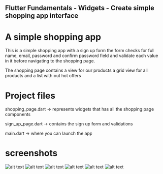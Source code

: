 ## Flutter Fundamentals - Widgets - Create simple shopping app interface

# A simple shopping app
 This is a simple shopping app with a sign up form 
 the form checks for full name, email, password  and confirm password field
 and validate each value in it before navigating to the shopping page.

 The shopping page contains a view for our products
 a grid view for all products
 and a list with out hot offers

 # Project files

 shopping_page.dart ->  represents widgets that has all the shopping page components 

 sign_up_page.dart -> contains the sign up form and validations

 main.dart -> where you can launch the app

 # screenshots


 ![alt text](flutter_06.png) ![alt text](flutter_05.png) ![alt text](flutter_04.png) ![alt text](flutter_03.png) ![alt text](flutter_02.png) ![alt text](flutter_01.png)
